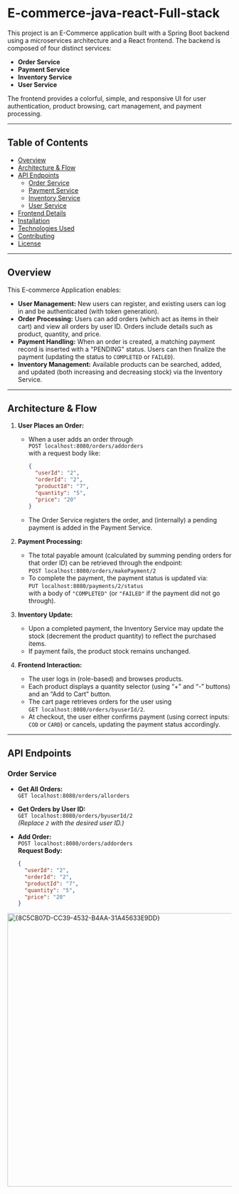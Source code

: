# E-commerce-java-react-Full-stack

This project is an E-Commerce application built with a Spring Boot backend using a microservices architecture and a React frontend. The backend is composed of four distinct services:
- **Order Service**
- **Payment Service**
- **Inventory Service**
- **User Service**

The frontend provides a colorful, simple, and responsive UI for user authentication, product browsing, cart management, and payment processing.

---

## Table of Contents
- [Overview](#overview)
- [Architecture & Flow](#architecture--flow)
- [API Endpoints](#api-endpoints)
  - [Order Service](#order-service)
  - [Payment Service](#payment-service)
  - [Inventory Service](#inventory-service)
  - [User Service](#user-service)
- [Frontend Details](#frontend-details)
- [Installation](#installation)
- [Technologies Used](#technologies-used)
- [Contributing](#contributing)
- [License](#license)

---

## Overview

This E-commerce Application enables:
- **User Management:** New users can register, and existing users can log in and be authenticated (with token generation).
- **Order Processing:** Users can add orders (which act as items in their cart) and view all orders by user ID. Orders include details such as product, quantity, and price.
- **Payment Handling:** When an order is created, a matching payment record is inserted with a "PENDING" status. Users can then finalize the payment (updating the status to `COMPLETED` or `FAILED`).
- **Inventory Management:** Available products can be searched, added, and updated (both increasing and decreasing stock) via the Inventory Service.

---

## Architecture & Flow

1. **User Places an Order:**  
   - When a user adds an order through  
     `POST localhost:8080/orders/addorders`  
     with a request body like:
     ```json
     {
       "userId": "2",
       "orderId": "2",
       "productId": "7",
       "quantity": "5",
       "price": "20"
     }
     ```
   - The Order Service registers the order, and (internally) a pending payment is added in the Payment Service.

2. **Payment Processing:**  
   - The total payable amount (calculated by summing pending orders for that order ID) can be retrieved through the endpoint:  
     `POST localhost:8080/orders/makePayment/2`  
   - To complete the payment, the payment status is updated via:  
     `PUT localhost:8080/payments/2/status`  
     with a body of `"COMPLETED"` (or `"FAILED"` if the payment did not go through).

3. **Inventory Update:**  
   - Upon a completed payment, the Inventory Service may update the stock (decrement the product quantity) to reflect the purchased items.
   - If payment fails, the product stock remains unchanged.

4. **Frontend Interaction:**  
   - The user logs in (role-based) and browses products.
   - Each product displays a quantity selector (using “+” and “-” buttons) and an “Add to Cart” button.
   - The cart page retrieves orders for the user using  
     `GET localhost:8080/orders/byuserId/2`.
   - At checkout, the user either confirms payment (using correct inputs: `COD` or `CARD`) or cancels, updating the payment status accordingly.

---

## API Endpoints

### Order Service
- **Get All Orders:**  
  `GET localhost:8080/orders/allorders`

- **Get Orders by User ID:**  
  `GET localhost:8080/orders/byuserId/2`  
  *(Replace `2` with the desired user ID.)*

- **Add Order:**  
  `POST localhost:8080/orders/addorders`  
  **Request Body:**
  ```json
  {
    "userId": "2",
    "orderId": "2",
    "productId": "7",
    "quantity": "5",
    "price": "20"
  }
<img width="613" alt="{8C5CB07D-CC39-4532-B4AA-31A45633E9DD}" src="https://github.com/user-attachments/assets/4024bd0b-b3b9-484f-be18-4110fd5ef408" />

